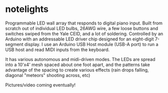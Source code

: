 # notelights
Programmable LED wall array that responds to digital piano input. Built from scratch out of individual LED bulbs, 26AWG wire, a few loose buttons and switches swiped from the Yale CEID, and a lot of soldering. Controlled by an Arduino with an addressable LED driver chip designed for an eight-digit 7-segment display. I use an Arduino USB Host module (USB-A port) to run a USB host and read MIDI inputs from the keyboard.

It has various autonomous and midi-driven modes. The LEDs are spread into a 10'x4' mesh spaced about one foot apart, and the patterns take advantage of the spacing to create various effects (rain drops falling, diagonal "meteors" shooting across, etc)

Pictures/video coming eventually!
